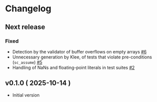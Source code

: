 # Changelog

## Next release

### Fixed
- Detection by the validator of buffer overflows on empty arrays [#6](https://github.com/ocamlpro/seacoral/pull/6)
- Unnecessary generation by Klee, of tests that violate pre-conditions (`sc_assume`) [#5](https://github.com/ocamlpro/seacoral/pull/5)
- Handling of NaNs and floating-point literals in test suites [#2](https://github.com/ocamlpro/seacoral/pull/2)


## v0.1.0 ( 2025-10-14 )

* Initial version
